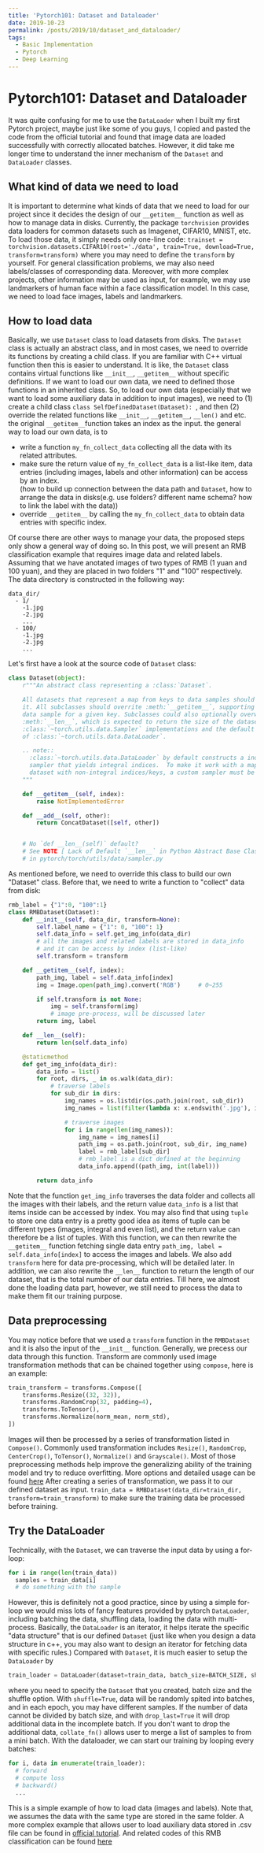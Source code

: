 ```yaml
---
title: 'Pytorch101: Dataset and Dataloader'
date: 2019-10-23
permalink: /posts/2019/10/dataset_and_dataloader/
tags:
  - Basic Implementation
  - Pytorch
  - Deep Learning
---
```


# Pytorch101: Dataset and Dataloader
It was quite confusing for me to use the ``DataLoader`` when I built my first Pytorch project, maybe just like some of you guys, I copied and pasted the code from the official tutorial and found that image data are loaded successfully with correctly allocated batches. However, it did take me longer time to understand the inner mechanism of the ``Dataset`` and ``DataLoader`` classes.

## What kind of data we need to load
It is important to determine what kinds of data that we need to load for our project since it decides the design of our ``__getitem__`` function as well as how to manage data in disks. Currently, the package ``torchvision`` provides data loaders for common datasets such as Imagenet, CIFAR10, MNIST, etc. To load those data, it simply needs only one-line code: ``trainset = torchvision.datasets.CIFAR10(root='./data', train=True, download=True, transform=transform)`` where you may need to define the ``transform`` by yourself. For general classification problems, we may also need labels/classes of corresponding data. Moreover, with more complex projects, other information may be used as input, for example, we may use landmarkers of human face within a face classification model. In this case, we need to load face images, labels and landmarkers.

## How to load data
Basically, we use ``Dataset`` class to load datasets from disks. The ``Dataset`` class is actually an abstract class, and in most cases, we need to override its functions by creating a child class. If you are familiar with C++ virtual function then this is easier to understand. It is like, the ``Dataset`` class contains virtual functions like ``__init__``, ``__getitem__`` without specific definitions. If we want to load our own data, we need to defined those functions in an inherited class. So, to load our own data (especially that we want to load some auxiliary data in addition to input images), we need to (1) create a child class ``class SelfDefinedDataset(Dataset): ``, and then (2) override the related functions like ``__init__``, ``__getitem__``, ``__len()`` and etc.
the original ``__getitem__``function takes an index as the input. the general way to load our own data, is to
* write a function ``my_fn_collect_data`` collecting all the data with its related attributes.
* make sure the return value of ``my_fn_collect_data`` is a list-like item, data entries (including images, labels and other information) can be access by an index.  
(how to build up connection between the data path and ``Dataset``, how to arrange the data in disks(e.g. use folders? different name schema? how to link the label with the data))
* override ``__getitem__`` by calling the ``my_fn_collect_data`` to obtain data entries with specific index.  

Of course there are other ways to manage your data, the proposed steps only show a general way of doing so. In this post, we will present an RMB classification example that requires image data and related labels. Assuming that we have anotated images of two types of RMB (1 yuan and 100 yuan), and they are placed in two folders "1" and "100" respectively.
The data directory is constructed in the following way:
```
data_dir/
  - 1/
    -1.jpg
    -2.jpg
    ...
  - 100/
    -1.jpg
    -2.jpg
    ...
```

Let's first have a look at the source code of ``Dataset`` class:
```python
class Dataset(object):
    r"""An abstract class representing a :class:`Dataset`.

    All datasets that represent a map from keys to data samples should subclass
    it. All subclasses should overrite :meth:`__getitem__`, supporting fetching a
    data sample for a given key. Subclasses could also optionally overwrite
    :meth:`__len__`, which is expected to return the size of the dataset by many
    :class:`~torch.utils.data.Sampler` implementations and the default options
    of :class:`~torch.utils.data.DataLoader`.

    .. note::
      :class:`~torch.utils.data.DataLoader` by default constructs a index
      sampler that yields integral indices.  To make it work with a map-style
      dataset with non-integral indices/keys, a custom sampler must be provided.
    """

    def __getitem__(self, index):
        raise NotImplementedError

    def __add__(self, other):
        return ConcatDataset([self, other])


    # No `def __len__(self)` default?
    # See NOTE [ Lack of Default `__len__` in Python Abstract Base Classes ]
    # in pytorch/torch/utils/data/sampler.py
```
As mentioned before, we need to override this class to build our own "Dataset" class. Before that, we need to write a function to "collect" data from disk:
```python
rmb_label = {"1":0, "100":1}
class RMBDataset(Dataset):
    def __init__(self, data_dir, transform=None):
        self.label_name = {"1": 0, "100": 1}
        self.data_info = self.get_img_info(data_dir)  
        # all the images and related labels are stored in data_info
        # and it can be access by index (list-like)
        self.transform = transform

    def __getitem__(self, index):
        path_img, label = self.data_info[index]
        img = Image.open(path_img).convert('RGB')     # 0~255

        if self.transform is not None:
            img = self.transform(img)   
            # image pre-process, will be discussed later
        return img, label

    def __len__(self):
        return len(self.data_info)

    @staticmethod
    def get_img_info(data_dir):
        data_info = list()
        for root, dirs, _ in os.walk(data_dir):
            # traverse labels
            for sub_dir in dirs:
                img_names = os.listdir(os.path.join(root, sub_dir))
                img_names = list(filter(lambda x: x.endswith('.jpg'), img_names))

                # traverse images
                for i in range(len(img_names)):
                    img_name = img_names[i]
                    path_img = os.path.join(root, sub_dir, img_name)
                    label = rmb_label[sub_dir]
                    # rmb_label is a dict defined at the beginning
                    data_info.append((path_img, int(label)))

        return data_info
```
Note that the function ``get_img_info`` traverses the data folder and collects all the images with their labels, and the return value ``data_info`` is a list that items inside can be accessed by index. You may also find that using ``tuple`` to store one data entry is a pretty good idea as items of tuple can be different types (images, integral and even list), and the return value can therefore be a list of tuples.
With this function, we can then rewrite the ``__getitem__`` function fetching single data entry ``path_img, label = self.data_info[index]`` to access the images and labels. We also add ``transform`` here for data pre-processing, which will be detailed later. In addition, we can also rewrite the ``__len__`` function to return the length of our dataset, that is the total number of our data entries. Till here, we almost done the loading data part, however, we still need to process the data to make them fit our training purpose.
## Data preprocessing  
You may notice before that we used a ``transform`` function in the ``RMBDataset`` and it is also the input of the ``__init__`` function. Generally, we precess our data through this function. Transform are commonly used image transformation methods that can be chained together using ``compose``, here is an example:
```python
train_transform = transforms.Compose([
    transforms.Resize((32, 32)),
    transforms.RandomCrop(32, padding=4),
    transforms.ToTensor(),
    transforms.Normalize(norm_mean, norm_std),
])
```
Images will then be processed by a series of transformation listed in ``Compose()``. Commonly used transformation includes ``Resize()``, ``RandomCrop``, ``CenterCrop()``, ``ToTensor()``, ``Normalize()`` and ``Grayscale()``. Most of those preprocessing methods help improve the generalizing ability of the training model and try to reduce overfitting. More options and detailed usage can be found [here](https://pytorch.org/docs/stable/torchvision/transforms.html?highlight=transforms)
After creating a series of transformation, we pass it to our defined dataset as input. ``train_data = RMBDataset(data_dir=train_dir, transform=train_transform)`` to make sure the training data be processed before training.
## Try the DataLoader
Technically, with the ``Dataset``, we can traverse the input data by using a for-loop:
```python
for i in range(len(train_data))
  samples = train_data[i]
  # do something with the sample
```
However, this is definitely not a good practice, since by using a simple for-loop we would miss lots of fancy features provided by pytorch ``DataLoader``, including batching the data, shuffling data, loading the data with multi-process. Basically, the ``DataLoader`` is an iterator, it helps iterate the specific "data structure" that is our defined ``Dataset`` (just like when you design a data structure in c++, you may also want to design an iterator for fetching data with specific rules.)
Compared with ``Dataset``, it is much easier to setup the ``DataLoader`` by
```python
train_loader = DataLoader(dataset=train_data, batch_size=BATCH_SIZE, shuffle=True, drop_last=True)
```
where you need to specify the ``Dataset`` that you created, batch size and the shuffle option. With ``shuffle=True``, data will be randomly spited into batches, and in each epoch, you may have different samples. If the number of data cannot be divided by batch size, and with ``drop_last=True`` it will drop additional data in the incomplete batch. If you don't want to drop the additional data, ``collate_fn()`` allows user to merge a list of samples to from a mini batch.
With the dataloader, we can start our training by looping every batches:
```python
for i, data in enumerate(train_loader):
  # forward
  # compute loss
  # backward()
  ...
```  
This is a simple example of how to load data (images and labels). Note that, we assumes the data with the same type are stored in the same folder. A more complex example that allows user to load auxiliary data stored in .csv file can be found in [official tutorial](https://pytorch.org/tutorials/beginner/data_loading_tutorial.html). And related codes of this RMB classification can be found [here](https://github.com/HideUnderBush/pytorch_note/tree/master/dataloader_and_dataset/code)
